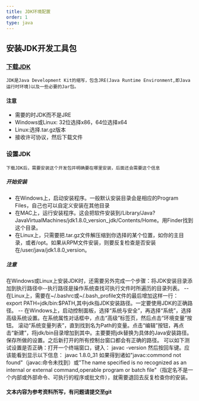 ```yaml
---
title: JDK环境配置
order: 1
type: java
---
```



## 安装JDK开发工具包

### [下载JDK](http://www.oracle.com/technetwork/java/javase/downloads/index.html)
	JDK是Java Development Kit的缩写，包含JRE(Java Runtime Environment,即Java运行时环境)以及一些必要的Jar包。

#### 注意
 *  需要的时JDK而不是JRE
 *  Windows或Linux: 32位选择x86，64位选择x64
 *  Linux:选择.tar.gz版本
 *  接收许可协议，然后下载文件

### 设置JDK
    下载JDK后，需要安装这个开发包并明确要在哪里安装，后面还会需要这个信息
##### 开始安装
 * 在Windows上，启动安装程序。一般默认安装目录会是相应的Program Files，自己也可以自定义安装在其他目录
 * 在MAC上，运行安装程序。这会把软件安装到/Library/Java?JavaVirtualMachines/jdk1.8.0_version_jdk/Contents/Home。用Finder找到这个目录。
 * 在Linux上，只需要把.tar.gz文件解压缩到你选择的某个位置，如你的主目录，或者/opt。如果从RPM文件安装，则要反复检查是否安装在/user/java/jdk1.8.0_version。
##### 注意
 在Windows或Linux上安装JDK时，还需要另外完成一个步骤：将JDK安装目录添加到执行路径中--执行路径是操作系统查找可执行文件时所遍历的目录列表。
 -- 在Linux上，需要在~/.bashrc或~/.bash_profile文件的最后增加这样一行：
 export PATH=jdk/bin:$PATH,其中jdk指JDK安装路径。一定要使用JDK的正确路径。
 -- 在Windows上，启动控制面板，选择“系统与安全”，再选择“系统”，选择高级系统设置。在系统属性对话框中，点击“高级”标签页，然后点击“环境变量”按钮。
	滚动“系统变量列表”，直到找到名为Path的变量。点击“编辑”按钮，再点击“新建”，将jdk/bin目录增加到其中。主要要把jdk替换为具体的Java安装路径。
	保存所做的设置。之后新打开的所有控制台窗口都会有正确的路径。
	可以如下测试设置是否正确：打开一个终端窗口，键入：
	javac -version
	然后按回车键。应该能看到显示以下信息：
	javac 1.8.0_31
	如果得到诸如"javac:commond not found"（javac:命令未找到）或"The name specified is no recognized as an internal or external command,operable program or batch file"（指定名不是一个内部或外部命令、可执行的程序或批文件），就需要退回去反复检查你的安装。

#### 文本内容为参考资料所写，有问题请提交至git